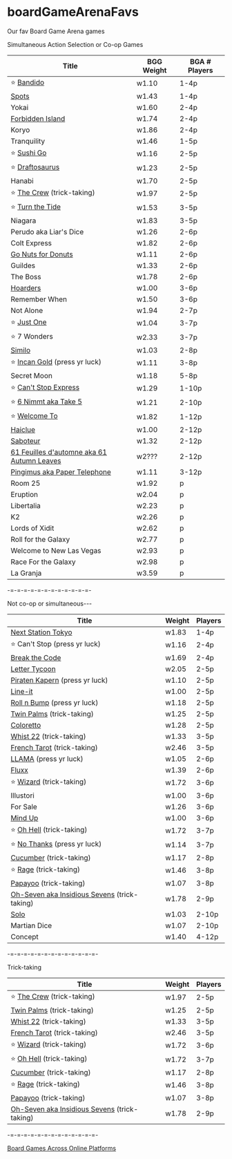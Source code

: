 # boardGameArenaFavs
Our fav Board Game Arena games

Simultaneous Action Selection or Co-op Games

|Title|BGG Weight|BGA # Players|
|-----|-----|-----|
| ⭐ [Bandido](https://boardgamearena.com/gamepanel?game=bandido) | w1.10 | 1-4p |
| [Spots](https://boardgamearena.com/gamepanel?game=spots) | w1.43 | 1-4p |
| Yokai | w1.60 | 2-4p |
| [Forbidden Island](https://boardgamearena.com/gamepanel?game=forbiddenisland) | w1.74 | 2-4p |
| Koryo | w1.86 | 2-4p |
| Tranquility | w1.46 | 1-5p |
| ⭐ [Sushi Go](https://boardgamearena.com/gamepanel?game=sushigo) | w1.16 | 2-5p |
| ⭐ [Draftosaurus](https://boardgamearena.com/gamepanel?game=draftosaurus) | w1.23 | 2-5p |
| Hanabi | w1.70 | 2-5p |
| ⭐ [The Crew](https://boardgamearena.com/gamepanel?game=thecrew) (trick-taking)| w1.97 | 2-5p |
| ⭐ [Turn the Tide](https://boardgamearena.com/gamepanel?game=turnthetide) | w1.53 | 3-5p |
| Niagara | w1.83 | 3-5p |
| Perudo aka Liar's Dice | w1.26 | 2-6p |
| Colt Express | w1.82 | 2-6p |
| [Go Nuts for Donuts](https://boardgamearena.com/gamepanel?game=gonutsfordonuts) | w1.11 | 2-6p |
| Guildes | w1.33 | 2-6p |
| The Boss | w1.78 | 2-6p |
| [Hoarders](https://boardgamearena.com/gamepanel?game=hoarders) | w1.00 | 3-6p |
| Remember When | w1.50 | 3-6p |
| Not Alone | w1.94 | 2-7p |
| ⭐ [Just One](https://boardgamearena.com/gamepanel?game=justone) | w1.04 | 3-7p |
| ⭐ 7 Wonders | w2.33 | 3-7p |
| [Similo](https://boardgamearena.com/gamepanel?game=similo) | w1.03 | 2-8p |
| ⭐ [Incan Gold](https://boardgamearena.com/gamepanel?game=incangold) (press yr luck) | w1.11 | 3-8p |
| Secret Moon | w1.18 | 5-8p |
| ⭐ [Can't Stop Express](https://boardgamearena.com/gamepanel?game=cantstopexpress) | w1.29 | 1-10p |
| ⭐ [6 Nimmt aka Take 5](https://boardgamearena.com/gamepanel?game=sechsnimmt) | w1.21 | 2-10p |
| ⭐ [Welcome To](https://boardgamearena.com/gamepanel?game=welcometo) | w1.82 | 1-12p |
| [Haiclue](https://en.boardgamearena.com/gamepanel?game=haiclue) | w1.00 | 2-12p |
| [Saboteur](https://boardgamearena.com/gamepanel?game=saboteur) | w1.32 | 2-12p |
| [61 Feuilles d'automne aka 61 Autumn Leaves](https://boardgamearena.com/gamepanel?game=sixtyone)|w2???|2-12p|
| [Pingimus aka Paper Telephone](https://boardgamearena.com/gamepanel?game=pingimus) | w1.11 | 3-12p |
| Room 25 | w1.92 |p|
| Eruption | w2.04 |p|
|Libertalia | w2.23 |p|
|K2 | w2.26 |p|
|Lords of Xidit | w2.62 |p|
|Roll for the Galaxy | w2.77 |p|
|Welcome to New Las Vegas | w2.93 |p|
|Race For the Galaxy | w2.98 |p|
|La Granja| w3.59 |p|

-=-=-=-=-=-=-=-=-=-=-=-=-

Not co-op or simultaneous---

|Title|Weight|Players|
|-----|-----|-----|
| [Next Station Tokyo](https://boardgamearena.com/gamepanel?game=nextstationtokyo) | w1.83 | 1-4p |
| ⭐ Can't Stop (press yr luck) | w1.16 | 2-4p |
| [Break the Code](https://boardgamearena.com/gamepanel?game=breakthecode) | w1.69 | 2-4p |
| [Letter Tycoon](https://boardgamearena.com/gamepanel?game=lettertycoon) | w2.05 | 2-5p |
| [Piraten Kapern](https://boardgamearena.com/gamepanel?game=piratenkapern) (press yr luck) | w1.10 | 2-5p |
| [Line-it](https://boardgamearena.com/gamepanel?game=lineit) | w1.00 | 2-5p |
| [Roll n Bump](https://boardgamearena.com/gamepanel?game=rollandbump) (press yr luck) |w1.18|2-5p|
| [Twin Palms](https://boardgamearena.com/gamepanel?game=twinpalms) (trick-taking)| w1.25 | 2-5p |
| [Coloretto](https://boardgamearena.com/gamepanel?game=coloretto) | w1.28 | 2-5p |
| [Whist 22](https://boardgamearena.com/gamepanel?game=whisttwentytwo) (trick-taking) | w1.33 | 3-5p |
| [French Tarot](https://boardgamearena.com/gamepanel?game=frenchtarot) (trick-taking) | w2.46 | 3-5p |
| [LLAMA](https://boardgamearena.com/gamepanel?game=lama) (press yr luck) |w1.05|2-6p|
| [Fluxx](https://boardgamearena.com/gamepanel?game=fluxx) | w1.39 | 2-6p |
| ⭐ [Wizard](https://boardgamearena.com/gamepanel?game=wizard) (trick-taking) | w1.72 | 3-6p |
| Illustori | w1.00 | 3-6p |
| For Sale | w1.26 | 3-6p |
| [Mind Up](https://boardgamearena.com/gamepanel?game=mindup) |w1.00|3-6p|
| ⭐ [Oh Hell](https://boardgamearena.com/gamepanel?game=ohhell) (trick-taking) |w1.72|3-7p|
| ⭐ [No Thanks](https://boardgamearena.com/gamepanel?game=nothanks) (press yr luck) |w1.14|3-7p|
| [Cucumber](https://boardgamearena.com/gamepanel?game=cucumber) (trick-taking)| w1.17 | 2-8p |
| ⭐ [Rage](https://boardgamearena.com/gamepanel?game=rage) (trick-taking) | w1.46 | 3-8p |
| [Papayoo](https://boardgamearena.com/gamepanel?game=papayoo) (trick-taking)| w1.07 | 3-8p |
| [Oh-Seven aka Insidious Sevens](https://boardgamearena.com/gamepanel?game=ohseven) (trick-taking)| w1.78 | 2-9p |
| [Solo](https://boardgamearena.com/gamepanel?game=solo) | w1.03 | 2-10p |
| Martian Dice | w1.07 | 2-10p |
| Concept | w1.40 | 4-12p |


-=-=-=-=-=-=-=-=-=-=-=-=-=-

Trick-taking

|Title|Weight|Players|
|-----|-----|-----|
| ⭐ [The Crew](https://boardgamearena.com/gamepanel?game=thecrew) (trick-taking)| w1.97 | 2-5p |
| [Twin Palms](https://boardgamearena.com/gamepanel?game=twinpalms) (trick-taking)| w1.25 | 2-5p |
| [Whist 22](https://boardgamearena.com/gamepanel?game=whisttwentytwo) (trick-taking) | w1.33 | 3-5p |
| [French Tarot](https://boardgamearena.com/gamepanel?game=frenchtarot) (trick-taking) | w2.46 | 3-5p |
| ⭐ [Wizard](https://boardgamearena.com/gamepanel?game=wizard) (trick-taking) | w1.72 | 3-6p |
| ⭐ [Oh Hell](https://boardgamearena.com/gamepanel?game=ohhell) (trick-taking) |w1.72|3-7p|
| [Cucumber](https://boardgamearena.com/gamepanel?game=cucumber) (trick-taking)| w1.17 | 2-8p |
| ⭐ [Rage](https://boardgamearena.com/gamepanel?game=rage) (trick-taking) | w1.46 | 3-8p |
| [Papayoo](https://boardgamearena.com/gamepanel?game=papayoo) (trick-taking)| w1.07 | 3-8p |
| [Oh-Seven aka Insidious Sevens](https://boardgamearena.com/gamepanel?game=ohseven) (trick-taking)| w1.78 | 2-9p |

-=-=-=-=-=-=-=-=-=-=-=-=-=-

[Board Games Across Online Platforms](https://docs.google.com/spreadsheets/d/1ppQYqr9fX1YK8SmPbzmGttb6CCqeDEwPm6ImBRfVWd4/edit)
